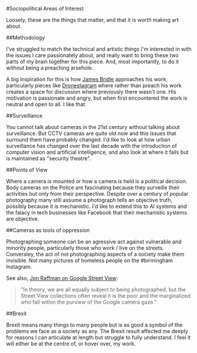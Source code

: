 #Sociopolitical Areas of Interest

Loosely, these are the things that matter, and that it is worth making art about. 

##Methodology

I've struggled to match the technical and artistic things I'm interested in with the issues I care passionately about, and really want to bring these two parts of my brain together for this piece. And, most importantly, to do it without being a preaching arsehole. 

A big inspiration for this is how [James Bridle](http://booktwo.org/james-bridle/) approaches his work, particularly pieces like [Dronestagram](http://booktwo.org/notebook/dronestagram-drones-eye-view/) where rather than preach his work creates a space for discussion where previously there wasn't one. His motivation is passionate and angry, but when first encountered the work is neutral and open to all. I like that. 

##Surveillance 

You cannot talk about cameras in the 21st century without talking about surveillance. But CCTV cameras are quite old now and this issues that surround them have probably changed. I'd like to look at how urban surveillance has changed over the last decade with the introduction of computer vision and artificial intelligence, and also look at where it fails but is maintained as "security theatre". 

##Points of View

Where a camera is mounted or how a camera is held is a political decision. Body cameras on the Police are fascinating because they surveille their activities but only from their perspective. Despite over a century of popular photography many still assume a photograph tells an objective truth, possibly because it is mechanistic. I'd like to extend this to AI systems and the falacy in tech businesses like Facebook that their mechanistic systems are objective. 

##Cameras as tools of oppression

Photographing someone can be an agressive act against vulnerable and minority people, particularly those who work / live on the streets. Conversley, the act of not photographing aspects of a society make them invisible. Not many pictures of homeless people on the #birmingham Instagram. 

See also, [Jon Raffman on Google Street View](http://artfcity.com/2009/08/12/img-mgmt-the-nine-eyes-of-google-street-view/):

>"In theory, we are all equally subject to being photographed, but the Street View collections often reveal it is the poor and the marginalized who fall within the purview of the Google camera gaze."

##Brexit

Brexit means many things to many people but is as good a symbol of the problems we face as a society as any. The Brexit result affected me deeply for reasons I can articulate at length but struggle to fully understand. I feel it will either be at the centre of, or hover over, my work.